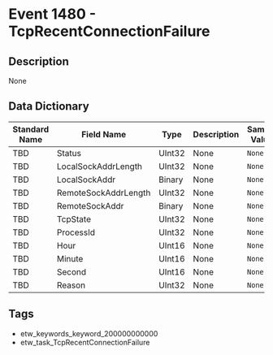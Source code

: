 # Event 1480 - TcpRecentConnectionFailure

## Description
None

## Data Dictionary
|Standard Name|Field Name|Type|Description|Sample Value|
|---|---|---|---|---|
|TBD|Status|UInt32|None|`None`|
|TBD|LocalSockAddrLength|UInt32|None|`None`|
|TBD|LocalSockAddr|Binary|None|`None`|
|TBD|RemoteSockAddrLength|UInt32|None|`None`|
|TBD|RemoteSockAddr|Binary|None|`None`|
|TBD|TcpState|UInt32|None|`None`|
|TBD|ProcessId|UInt32|None|`None`|
|TBD|Hour|UInt16|None|`None`|
|TBD|Minute|UInt16|None|`None`|
|TBD|Second|UInt16|None|`None`|
|TBD|Reason|UInt32|None|`None`|

## Tags
* etw_keywords_keyword_200000000000
* etw_task_TcpRecentConnectionFailure
